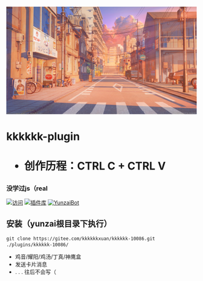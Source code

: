 ![啊哈](resources/photos/photo1.jpg)


<h1>kkkkkk-plugin<h1>

* 创作历程：CTRL C + CTRL V
### 没学过js（real
[![访问](https://profile-counter.glitch.me/kkkkkk-10086/count.svg)](https://gitee.com/kkkkkkxuan/kkkkkk-10086.git)
[![插件库](https://img.shields.io/badge/Gitee-插件库-black?style=flat-square&logo=gitee)](https://gitee.com/yhArcadia/Yunzai-Bot-plugins-index) [![YunzaiBot](https://img.shields.io/badge/Yunzai-v3.0.0-black?style=flat-square&logo=dependabot)](https://gitee.com/Le-niao/Yunzai-Bot) 



## 安装（yunzai根目录下执行）
```
git clone https://gitee.com/kkkkkkxuan/kkkkkk-10086.git ./plugins/kkkkkk-10086/
```




* 鸡音/耀阳/鸡汤/丁真/神鹰盒
* 发送卡片消息
* . . . 往后不会写（

